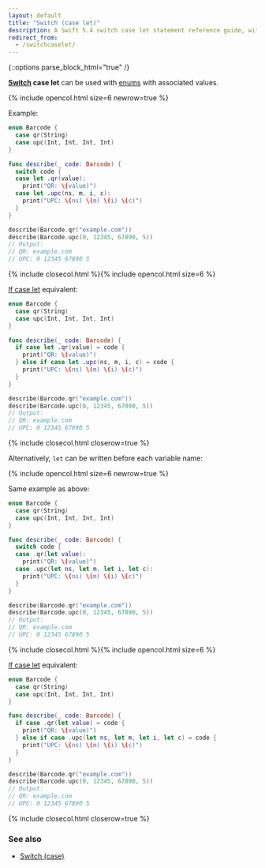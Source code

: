 ```yaml
---
layout: default
title: "Switch (case let)"
description: A Swift 5.4 switch case let statement reference guide, with a switch case let example and its if case let equivalent.
redirect_from: 
  - /switchcaselet/
---
```

{::options parse_block_html="true" /}

**[Switch](/switch) case let** can be used with [enums](/enums) with associated values.

{% include opencol.html size=6 newrow=true %}

Example:

```swift
enum Barcode {
  case qr(String)
  case upc(Int, Int, Int, Int)
}

func describe(_ code: Barcode) {
  switch code {
  case let .qr(value):
    print("QR: \(value)")
  case let .upc(ns, m, i, c):
    print("UPC: \(ns) \(m) \(i) \(c)")
  }
}

describe(Barcode.qr("example.com"))
describe(Barcode.upc(0, 12345, 67890, 5))
// Output:
// QR: example.com
// UPC: 0 12345 67890 5
```

{% include closecol.html %}{% include opencol.html size=6 %}

[If case let](/if-case-let) equivalent:

```swift
enum Barcode {
  case qr(String)
  case upc(Int, Int, Int, Int)
}

func describe(_ code: Barcode) {
  if case let .qr(value) = code {
    print("QR: \(value)")
  } else if case let .upc(ns, m, i, c) = code {
    print("UPC: \(ns) \(m) \(i) \(c)")
  }
}

describe(Barcode.qr("example.com"))
describe(Barcode.upc(0, 12345, 67890, 5))
// Output:
// QR: example.com
// UPC: 0 12345 67890 5
```

{% include closecol.html closerow=true %}

Alternatively, `let` can be written before each variable name:

{% include opencol.html size=6 newrow=true %}

Same example as above:

```swift
enum Barcode {
  case qr(String)
  case upc(Int, Int, Int, Int)
}

func describe(_ code: Barcode) {
  switch code {
  case .qr(let value):
    print("QR: \(value)")
  case .upc(let ns, let m, let i, let c):
    print("UPC: \(ns) \(m) \(i) \(c)")
  }
}

describe(Barcode.qr("example.com"))
describe(Barcode.upc(0, 12345, 67890, 5))
// Output:
// QR: example.com
// UPC: 0 12345 67890 5
```

{% include closecol.html %}{% include opencol.html size=6 %}

[If case let](/if-case-let) equivalent:

```swift
enum Barcode {
  case qr(String)
  case upc(Int, Int, Int, Int)
}

func describe(_ code: Barcode) {
  if case .qr(let value) = code {
    print("QR: \(value)")
  } else if case .upc(let ns, let m, let i, let c) = code {
    print("UPC: \(ns) \(m) \(i) \(c)")
  }
}

describe(Barcode.qr("example.com"))
describe(Barcode.upc(0, 12345, 67890, 5))
// Output:
// QR: example.com
// UPC: 0 12345 67890 5
```

{% include closecol.html closerow=true %}

### See also

* [Switch (case)](/switch)
